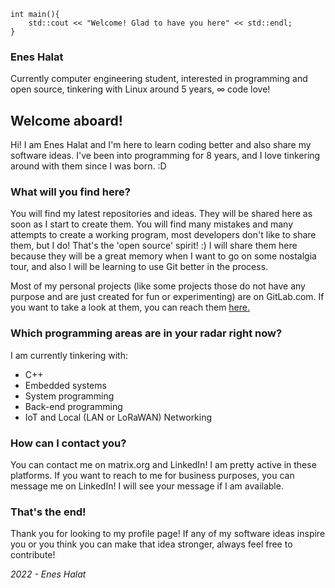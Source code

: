 
	int main(){ 
	    std::cout << "Welcome! Glad to have you here" << std::endl;
    }

### Enes Halat
Currently computer engineering student, interested in programming and open source, tinkering with Linux around 5 years, ∞ code love!
## Welcome aboard!
Hi! I am Enes Halat and I'm here to learn coding better and also share my software ideas. I've been into programming for 8 years, and I love tinkering around with them since I was born. :D

### What will you find here?
You will find my latest repositories and ideas. They will be shared here as soon as I start to create them.
You will find many mistakes and many attempts to create a working program, most developers don't like to share them, but I do! That's the 'open source' spirit! :) I will share them here because they will be a great memory when I want to go on some nostalgia tour, and also I will be learning to use Git better in the process.

Most of my personal projects (like some projects those do not have any purpose and are just created for fun or experimenting) are on GitLab.com. If you want to take a look at them, you can reach them [here.](https://gitlab.com/eneshalat)

### Which programming areas are in your radar right now?
I am currently tinkering with:

 - C++
 - Embedded systems
 - System programming
 - Back-end programming
 - IoT and Local (LAN or LoRaWAN) Networking

### How can I contact you? 
You can contact me on matrix.org and LinkedIn! I am pretty active in these platforms. If you want to reach to me for business purposes, you can message me on LinkedIn! I will see your message if I am available.


### That's the end!
Thank you for looking to my profile page! If any of my software ideas inspire you or you think you can make that idea stronger, always feel free to contribute! 

*2022 - Enes Halat*
